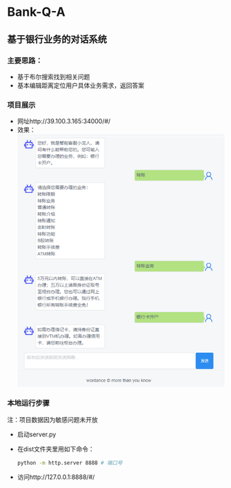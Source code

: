 # Bank-Q-A
## 基于银行业务的对话系统
### 主要思路：
- 基于布尔搜索找到相关问题
- 基本编辑距离定位用户具体业务需求，返回答案

### 项目展示
- 网址http://39.100.3.165:34000/#/
- 效果：
![image](https://github.com/RyanPeking/Bank-Q-A/blob/master/img/img.png)

### 本地运行步骤

注：项目数据因为敏感问题未开放

- 启动server.py

- 在dist文件夹里用如下命令：

  ```bash
  python -m http.server 8888 # 端口号
  ```

- 访问http://127.0.0.1:8888/#/
